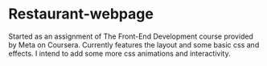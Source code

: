 # Restaurant-webpage
Started as an assignment of The Front-End Development course provided by Meta on Coursera.
Currently features the layout and some basic css and effects. I intend to add some more css animations and interactivity. 
